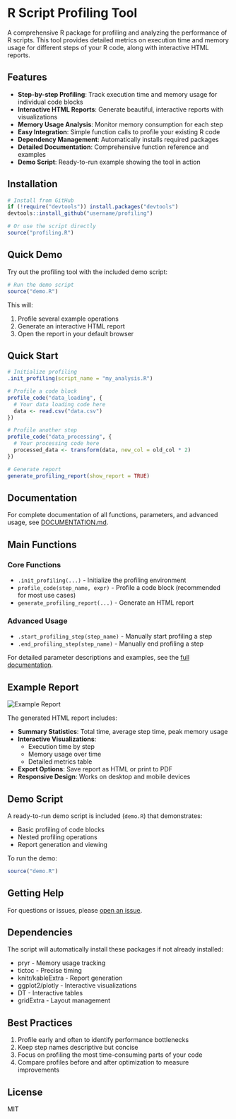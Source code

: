 # R Script Profiling Tool

A comprehensive R package for profiling and analyzing the performance of R scripts. This tool provides detailed metrics on execution time and memory usage for different steps of your R code, along with interactive HTML reports.

## Features

- **Step-by-step Profiling**: Track execution time and memory usage for individual code blocks
- **Interactive HTML Reports**: Generate beautiful, interactive reports with visualizations
- **Memory Usage Analysis**: Monitor memory consumption for each step
- **Easy Integration**: Simple function calls to profile your existing R code
- **Dependency Management**: Automatically installs required packages
- **Detailed Documentation**: Comprehensive function reference and examples
- **Demo Script**: Ready-to-run example showing the tool in action

## Installation

```r
# Install from GitHub
if (!require("devtools")) install.packages("devtools")
devtools::install_github("username/profiling")

# Or use the script directly
source("profiling.R")
```

## Quick Demo

Try out the profiling tool with the included demo script:

```r
# Run the demo script
source("demo.R")
```

This will:
1. Profile several example operations
2. Generate an interactive HTML report
3. Open the report in your default browser

## Quick Start

```r
# Initialize profiling
.init_profiling(script_name = "my_analysis.R")

# Profile a code block
profile_code("data_loading", {
  # Your data loading code here
  data <- read.csv("data.csv")
})

# Profile another step
profile_code("data_processing", {
  # Your processing code here
  processed_data <- transform(data, new_col = old_col * 2)
})

# Generate report
generate_profiling_report(show_report = TRUE)
```

## Documentation

For complete documentation of all functions, parameters, and advanced usage, see [DOCUMENTATION.md](DOCUMENTATION.md).

## Main Functions

### Core Functions

- `.init_profiling(...)` - Initialize the profiling environment
- `profile_code(step_name, expr)` - Profile a code block (recommended for most use cases)
- `generate_profiling_report(...)` - Generate an HTML report

### Advanced Usage

- `.start_profiling_step(step_name)` - Manually start profiling a step
- `.end_profiling_step(step_name)` - Manually end profiling a step

For detailed parameter descriptions and examples, see the [full documentation](DOCUMENTATION.md).

## Example Report

![Example Report](https://via.placeholder.com/800x400.png?text=Profiling+Report+Preview)

The generated HTML report includes:
- **Summary Statistics**: Total time, average step time, peak memory usage
- **Interactive Visualizations**:
  - Execution time by step
  - Memory usage over time
  - Detailed metrics table
- **Export Options**: Save report as HTML or print to PDF
- **Responsive Design**: Works on desktop and mobile devices

## Demo Script

A ready-to-run demo script is included (`demo.R`) that demonstrates:
- Basic profiling of code blocks
- Nested profiling operations
- Report generation and viewing

To run the demo:

```r
source("demo.R")
```

## Getting Help

For questions or issues, please [open an issue](https://github.com/username/profiling/issues).

## Dependencies

The script will automatically install these packages if not already installed:
- pryr - Memory usage tracking
- tictoc - Precise timing
- knitr/kableExtra - Report generation
- ggplot2/plotly - Interactive visualizations
- DT - Interactive tables
- gridExtra - Layout management

## Best Practices

1. Profile early and often to identify performance bottlenecks
2. Keep step names descriptive but concise
3. Focus on profiling the most time-consuming parts of your code
4. Compare profiles before and after optimization to measure improvements

## License

MIT
